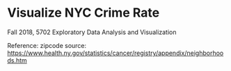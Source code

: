 # Visualize NYC Crime Rate
Fall 2018, 5702 Exploratory Data Analysis and Visualization

Reference:
zipcode source: https://www.health.ny.gov/statistics/cancer/registry/appendix/neighborhoods.htm
